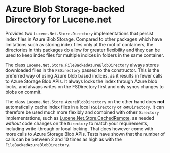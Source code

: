 # Azure Blob Storage-backed Directory for Lucene.net

Provides two `Lucene.Net.Store.Directory` implementations that persist index
files in Azure Blob Storage. Compared to other packages which have limitations
such as storing index files only at the root of containers, the directories in
this packages do allow for greater flexibility and they can be used to keep
index files for multiple indices in folders in the same container.

The class `Lucene.Net.Store.FileBackedAzureBlobDirectory` always stores
downloaded files in the `FSDirectory` passed to the constructor. This is the
preferred way of using Azure blob based indices, as it results in fewer calls to
Azure Storage Blob APIs. It always locks the index through Azure blob locks, and
always writes on the FSDirectory first and only syncs changes to blobs on commit.

The class `Lucene.Net.Store.AzureBlobDirectory` on the other hand does **not**
automatically cache index files in a local `FSDirectory` or `RAMDirectory`. It
can therefore be used much more flexibly and combined with other `Directory`
implementations, such as
[Lucene.Net.Store.CachedRemote](https://www.nuget.org/packages/Lucene.Net.Store.CachedRemote/),
as needed *without* code changes on the `Directory` to match your requirements,
including write-through or local locking. That does however come with more calls
to Azure Storage Blob APIs. Tests have shown that the number of calls can be
between 2 and 10 times as high as with the `FileBackedAzureBlobDirectory`.
